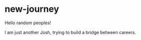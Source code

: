 # new-journey
Hello random peoples!

I am just another Josh, trying to build a bridge between careers. 

